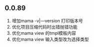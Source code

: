 ## 0.0.89
1. 增加mama -v|—version 打印版本号
2. 优化项目压缩代码时出错抛错功能
3. 优化mama view 的tmpl模板内容
4. 优化mama view 输入类型改为选择类型